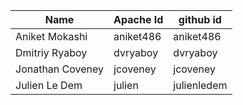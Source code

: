 <!--
  ~ Licensed to the Apache Software Foundation (ASF) under one
  ~ or more contributor license agreements.  See the NOTICE file
  ~ distributed with this work for additional information
  ~ regarding copyright ownership.  The ASF licenses this file
  ~ to you under the Apache License, Version 2.0 (the
  ~ "License"); you may not use this file except in compliance
  ~ with the License.  You may obtain a copy of the License at
  ~
  ~   http://www.apache.org/licenses/LICENSE-2.0
  ~
  ~ Unless required by applicable law or agreed to in writing,
  ~ software distributed under the License is distributed on an
  ~ "AS IS" BASIS, WITHOUT WARRANTIES OR CONDITIONS OF ANY
  ~ KIND, either express or implied.  See the License for the
  ~ specific language governing permissions and limitations
  ~ under the License.
  -->

| Name               | Apache Id  | github id   |
|--------------------|------------|-------------|
| Aniket Mokashi     | aniket486  | aniket486   |
| Dmitriy Ryaboy     | dvryaboy   | dvryaboy    |
| Jonathan Coveney   | jcoveney   | jcoveney    |
| Julien Le Dem      | julien     | julienledem |
